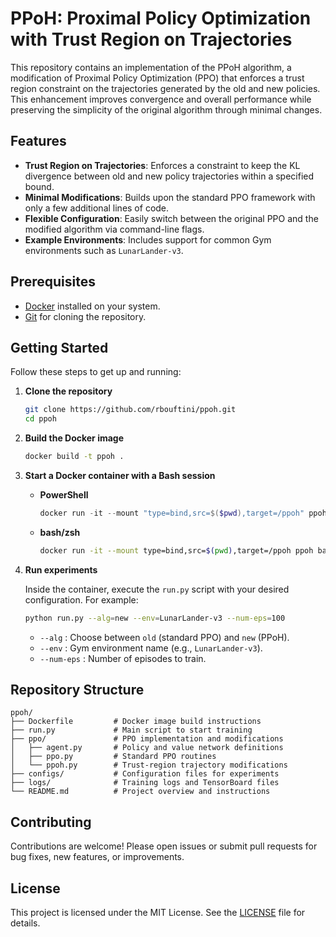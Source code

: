 # PPoH: Proximal Policy Optimization with Trust Region on Trajectories

This repository contains an implementation of the PPoH algorithm, a modification of Proximal Policy Optimization (PPO) that enforces a trust region constraint on the trajectories generated by the old and new policies. This enhancement improves convergence and overall performance while preserving the simplicity of the original algorithm through minimal changes.

## Features

* **Trust Region on Trajectories**: Enforces a constraint to keep the KL divergence between old and new policy trajectories within a specified bound.
* **Minimal Modifications**: Builds upon the standard PPO framework with only a few additional lines of code.
* **Flexible Configuration**: Easily switch between the original PPO and the modified algorithm via command-line flags.
* **Example Environments**: Includes support for common Gym environments such as `LunarLander-v3`.

## Prerequisites

* [Docker](https://www.docker.com/) installed on your system.
* [Git](https://git-scm.com/) for cloning the repository.

## Getting Started

Follow these steps to get up and running:

1. **Clone the repository**

   ```bash
   git clone https://github.com/rbouftini/ppoh.git
   cd ppoh
   ```

2. **Build the Docker image**

   ```bash
   docker build -t ppoh .
   ```

3. **Start a Docker container with a Bash session**

   * **PowerShell**

     ```powershell
     docker run -it --mount "type=bind,src=$($pwd),target=/ppoh" ppoh bash
     ```

   * **bash/zsh**

     ```bash
     docker run -it --mount type=bind,src=$(pwd),target=/ppoh ppoh bash
     ```

4. **Run experiments**

   Inside the container, execute the `run.py` script with your desired configuration. For example:

   ```bash
   python run.py --alg=new --env=LunarLander-v3 --num-eps=100
   ```

   * `--alg` : Choose between `old` (standard PPO) and `new` (PPoH).
   * `--env` : Gym environment name (e.g., `LunarLander-v3`).
   * `--num-eps` : Number of episodes to train.

## Repository Structure

```
ppoh/
├── Dockerfile         # Docker image build instructions
├── run.py             # Main script to start training
├── ppo/               # PPO implementation and modifications
│   ├── agent.py       # Policy and value network definitions
│   ├── ppo.py         # Standard PPO routines
│   └── ppoh.py        # Trust-region trajectory modifications
├── configs/           # Configuration files for experiments
├── logs/              # Training logs and TensorBoard files
└── README.md          # Project overview and instructions
```

## Contributing

Contributions are welcome! Please open issues or submit pull requests for bug fixes, new features, or improvements.

## License

This project is licensed under the MIT License. See the [LICENSE](LICENSE) file for details.
